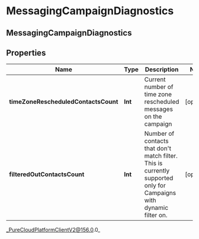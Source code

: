 # MessagingCampaignDiagnostics

## MessagingCampaignDiagnostics

## Properties

|Name | Type | Description | Notes|
|------------ | ------------- | ------------- | -------------|
| **timeZoneRescheduledContactsCount** | **Int** | Current number of time zone rescheduled messages on the campaign | [optional] |
| **filteredOutContactsCount** | **Int** | Number of contacts that don&#39;t match filter. This is currently supported only for Campaigns with dynamic filter on. | [optional] |



_PureCloudPlatformClientV2@156.0.0_
